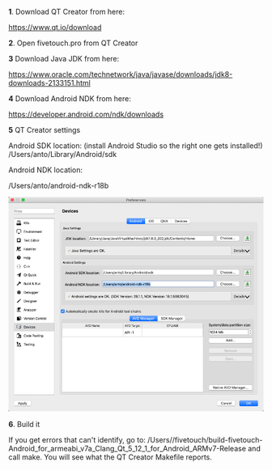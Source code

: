 **1**. Download QT Creator from here:

https://www.qt.io/download

**2**. Open fivetouch.pro from QT Creator

**3** Download Java JDK from here:

https://www.oracle.com/technetwork/java/javase/downloads/jdk8-downloads-2133151.html

**4** Download Android NDK from here:

https://developer.android.com/ndk/downloads

**5** QT Creator settings

Android SDK location: (install Android Studio so the right one gets installed!)
/Users/anto/Library/Android/sdk

Android NDK location:

/Users/anto/android-ndk-r18b

![](https://github.com/FiveTechSoft/fivetouch/blob/master/images/QT_Creator_Settings.png)

**6**. Build it 

If you get errors that can't identify, go to:
/Users/<username>/fivetouch/build-fivetouch-Android_for_armeabi_v7a_Clang_Qt_5_12_1_for_Android_ARMv7-Release
and call make. You will see what the QT Creator Makefile reports.
